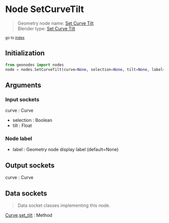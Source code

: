 
# Node SetCurveTilt

> Geometry node name: [Set Curve Tilt](https://docs.blender.org/manual/en/latest/modeling/geometry_nodes/material/set_curve_tilt.html)<br>
  Blender type: [Set Curve Tilt](https://docs.blender.org/api/current/bpy.types.GeometryNodeSetCurveTilt.html)
  
<sub>go to [index](/docs/index.md)</sub>

## Initialization

```python
from geonodes import nodes
node = nodes.SetCurveTilt(curve=None, selection=None, tilt=None, label=None)
```



## Arguments


### Input sockets

curve : Curve
- selection : Boolean
- tilt : Float

### Node label

- label : Geometry node display label (default=None)

## Output sockets

curve : Curve

## Data sockets

> Data socket classes implementing this node.
  
[Curve](/docs/sockets/Curve.md).[set_tilt](/docs/sockets/Curve.md#set_tilt) : Method

